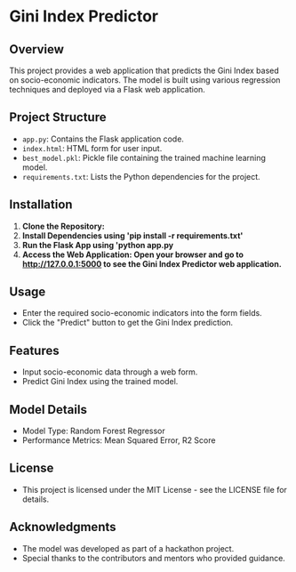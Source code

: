 # Gini Index Predictor

## Overview

This project provides a web application that predicts the Gini Index based on socio-economic indicators. The model is built using various regression techniques and deployed via a Flask web application.

## Project Structure

- `app.py`: Contains the Flask application code.
- `index.html`: HTML form for user input.
- `best_model.pkl`: Pickle file containing the trained machine learning model.
- `requirements.txt`: Lists the Python dependencies for the project.

## Installation

1. **Clone the Repository:**
2. **Install Dependencies using 'pip install -r requirements.txt'**
3. **Run the Flask App using 'python app.py**
4. **Access the Web Application: Open your browser and go to http://127.0.0.1:5000 to see the Gini Index Predictor web application.**

## Usage
- Enter the required socio-economic indicators into the form fields.
- Click the "Predict" button to get the Gini Index prediction.
## Features
- Input socio-economic data through a web form.
- Predict Gini Index using the trained model.
## Model Details
- Model Type: Random Forest Regressor
- Performance Metrics: Mean Squared Error, R2 Score
## License
- This project is licensed under the MIT License - see the LICENSE file for details.

## Acknowledgments
- The model was developed as part of a hackathon project.
- Special thanks to the contributors and mentors who provided guidance.
